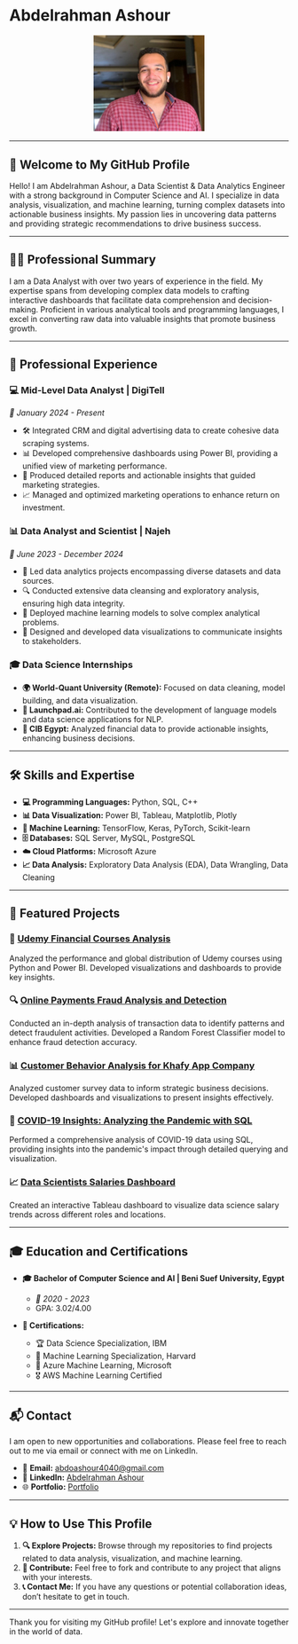 # Abdelrahman Ashour

<p align="center">
  <img src="https://github.com/Abdoo50/Abdoo50/blob/main/My%20Photo.jpg" width="200" alt="Abdelrahman Ashour">
</p>

---

## 🌟 Welcome to My GitHub Profile

Hello! I am Abdelrahman Ashour, a Data Scientist & Data Analytics Engineer with a strong background in Computer Science and AI. I specialize in data analysis, visualization, and machine learning, turning complex datasets into actionable business insights. My passion lies in uncovering data patterns and providing strategic recommendations to drive business success.

---

## 🧑‍💼 Professional Summary

I am a Data Analyst with over two years of experience in the field. My expertise spans from developing complex data models to crafting interactive dashboards that facilitate data comprehension and decision-making. Proficient in various analytical tools and programming languages, I excel in converting raw data into valuable insights that promote business growth.

---

## 💼 Professional Experience

### 💻 Mid-Level Data Analyst | DigiTell
*📅 January 2024 - Present*

- 🛠️ Integrated CRM and digital advertising data to create cohesive data scraping systems.
- 📊 Developed comprehensive dashboards using Power BI, providing a unified view of marketing performance.
- 📝 Produced detailed reports and actionable insights that guided marketing strategies.
- 📈 Managed and optimized marketing operations to enhance return on investment.

### 📊 Data Analyst and Scientist | Najeh
*📅 June 2023 - December 2024*

- 🧩 Led data analytics projects encompassing diverse datasets and data sources.
- 🔍 Conducted extensive data cleansing and exploratory analysis, ensuring high data integrity.
- 🤖 Deployed machine learning models to solve complex analytical problems.
- 🎨 Designed and developed data visualizations to communicate insights to stakeholders.

### 🎓 Data Science Internships

- **🌍 World-Quant University (Remote):** Focused on data cleaning, model building, and data visualization.
- **🚀 Launchpad.ai:** Contributed to the development of language models and data science applications for NLP.
- **🏦 CIB Egypt:** Analyzed financial data to provide actionable insights, enhancing business decisions.

---

## 🛠️ Skills and Expertise

- **💻 Programming Languages:** Python, SQL, C++
- **📊 Data Visualization:** Power BI, Tableau, Matplotlib, Plotly
- **🤖 Machine Learning:** TensorFlow, Keras, PyTorch, Scikit-learn
- **🗄️ Databases:** SQL Server, MySQL, PostgreSQL
- **☁️ Cloud Platforms:** Microsoft Azure
- **📈 Data Analysis:** Exploratory Data Analysis (EDA), Data Wrangling, Data Cleaning

---

## 🌟 Featured Projects

### 📘 [Udemy Financial Courses Analysis](https://github.com/Abdoo50/Udemy-Financial-Courses-Analysis)
Analyzed the performance and global distribution of Udemy courses using Python and Power BI. Developed visualizations and dashboards to provide key insights.

### 🔍 [Online Payments Fraud Analysis and Detection](https://github.com/Abdoo50/Online-Payments-Fraud-Analysis-Detection)
Conducted an in-depth analysis of transaction data to identify patterns and detect fraudulent activities. Developed a Random Forest Classifier model to enhance fraud detection accuracy.

### 📊 [Customer Behavior Analysis for Khafy App Company](https://github.com/Abdoo50/Khaffy-App-Company-Customer-Survey-Analysis)
Analyzed customer survey data to inform strategic business decisions. Developed dashboards and visualizations to present insights effectively.

### 🦠 [COVID-19 Insights: Analyzing the Pandemic with SQL](https://github.com/Abdoo50/Portfolio-Project-COVID-19-Analysis-Using-SQL)
Performed a comprehensive analysis of COVID-19 data using SQL, providing insights into the pandemic's impact through detailed querying and visualization.

### 📈 [Data Scientists Salaries Dashboard](https://public.tableau.com/app/profile/abdelrahman.ashour4720/viz/DataScientistsSalaries/Dashboard1)
Created an interactive Tableau dashboard to visualize data science salary trends across different roles and locations.

---

## 🎓 Education and Certifications

- **🎓 Bachelor of Computer Science and AI | Beni Suef University, Egypt**
  - *📅 2020 - 2023*
  - GPA: 3.02/4.00

- **📜 Certifications:**
  - 🏆 Data Science Specialization, IBM
  - 🏅 Machine Learning Specialization, Harvard
  - 🥇 Azure Machine Learning, Microsoft
  - 🎖️ AWS Machine Learning Certified

---

## 📬 Contact

I am open to new opportunities and collaborations. Please feel free to reach out to me via email or connect with me on LinkedIn.

- 📧 **Email:** [abdoashour4040@gmail.com](mailto:abdoashour4040@gmail.com)
- 💼 **LinkedIn:** [Abdelrahman Ashour](https://www.linkedin.com/in/abdo-ashour-9467b623a/)
- 🌐 **Portfolio:** [Portfolio](https://www.linkedin.com/in/abdo-ashour-9467b623a/)

---

## 💡 How to Use This Profile

1. **🔍 Explore Projects:** Browse through my repositories to find projects related to data analysis, visualization, and machine learning.
2. **🤝 Contribute:** Feel free to fork and contribute to any project that aligns with your interests.
3. **📞 Contact Me:** If you have any questions or potential collaboration ideas, don’t hesitate to get in touch.

---

Thank you for visiting my GitHub profile! Let's explore and innovate together in the world of data.
